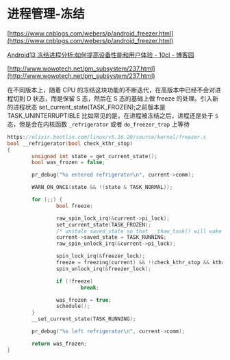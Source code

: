 # 进程管理-冻结

[https://www.cnblogs.com/webers/p/android_freezer.html](https://www.cnblogs.com/webers/p/android_freezer.html)

[Android13 冻结进程分析:如何提高设备性能和用户体验 - 10cl - 博客园](https://www.cnblogs.com/webers/p/android_freezer.html)

[http://www.wowotech.net/pm_subsystem/237.html](http://www.wowotech.net/pm_subsystem/237.html)

在不同版本上，随着 CPU 的冻结这块功能的不断迭代，在高版本中已经不会对进程切到 D 状态，而是保留 S 态，然后在 S 态的基础上做 freeze 的处理。引入新的进程状态 set_current_state(TASK_FROZEN);之前版本是 TASK_UNINTERRUPTIBLE
比如常见的是，在进程被冻结之后，进程还是处于 `S` 态，但是会在内核函数 `_refrigerator` 或者 `do_freezer_trap` 上等待

```cpp
https://elixir.bootlin.com/linux/v5.16.20/source/kernel/freezer.c
bool __refrigerator(bool check_kthr_stop)
{
        unsigned int state = get_current_state();
        bool was_frozen = false;

        pr_debug("%s entered refrigerator\n", current->comm);

        WARN_ON_ONCE(state && !(state & TASK_NORMAL));

        for (;;) {
                bool freeze;

                raw_spin_lock_irq(&current->pi_lock);
                set_current_state(TASK_FROZEN);
                /* unstale saved_state so that __thaw_task() will wake us up */
                current->saved_state = TASK_RUNNING;
                raw_spin_unlock_irq(&current->pi_lock);

                spin_lock_irq(&freezer_lock);
                freeze = freezing(current) && !(check_kthr_stop && kthread_should_stop());
                spin_unlock_irq(&freezer_lock);

                if (!freeze)
                        break;

                was_frozen = true;
                schedule();
        }
        __set_current_state(TASK_RUNNING);

        pr_debug("%s left refrigerator\n", current->comm);

        return was_frozen;
}
```

